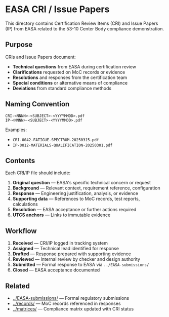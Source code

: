 # EASA CRI / Issue Papers

This directory contains Certification Review Items (CRI) and Issue Papers (IP) from EASA related to the 53-10 Center Body compliance demonstration.

## Purpose

CRIs and Issue Papers document:
- **Technical questions** from EASA during certification review
- **Clarifications** requested on MoC records or evidence
- **Resolutions** and responses from the certification team
- **Special conditions** or alternative means of compliance
- **Deviations** from standard compliance methods

## Naming Convention

```
CRI-<NNNN>-<SUBJECT>-<YYYYMMDD>.pdf
IP-<NNNN>-<SUBJECT>-<YYYYMMDD>.pdf
```

Examples:
- `CRI-0042-FATIGUE-SPECTRUM-20250315.pdf`
- `IP-0012-MATERIALS-QUALIFICATION-20250301.pdf`

## Contents

Each CRI/IP file should include:
1. **Original question** — EASA's specific technical concern or request
2. **Background** — Relevant context, requirement reference, configuration
3. **Response** — Engineering justification, analysis, or evidence
4. **Supporting data** — References to MoC records, test reports, calculations
5. **Resolution** — EASA acceptance or further actions required
6. **UTCS anchors** — Links to immutable evidence

## Workflow

1. **Received** — CRI/IP logged in tracking system
2. **Assigned** — Technical lead identified for response
3. **Drafted** — Response prepared with supporting evidence
4. **Reviewed** — Internal review by checker and design authority
5. **Submitted** — Formal response to EASA via `../EASA-submissions/`
6. **Closed** — EASA acceptance documented

## Related

- [../EASA-submissions/](../../EASA-submissions/) — Formal regulatory submissions
- [../records/](../records/) — MoC records referenced in responses
- [../matrices/](../matrices/) — Compliance matrix updated with CRI status
